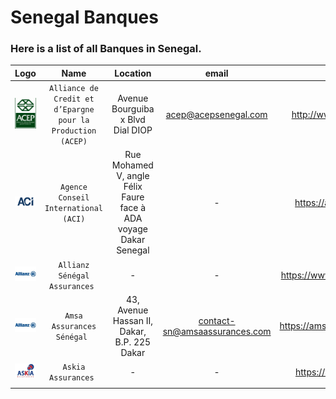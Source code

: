 # Senegal Banques
### Here is a list of all Banques in Senegal.

|              Logo              |                            Name                             |                             Location                             |             email             |               website               |             phone             |
|:------------------------------:|:-----------------------------------------------------------:|:----------------------------------------------------------------:|:-----------------------------:|:-----------------------------------:|:-----------------------------:|
|   ![img.png](assets/img.png)   | `Alliance de Credit et d’Epargne pour la Production (ACEP)` |                Avenue Bourguiba x Blvd Dial DIOP                 |     acep@acepsenegal.com      |     http://www.acepsenegal.com/     | 221338697550/65 - 21338252935 |
| ![img_1.png](assets/img_1.png) |            `Agence Conseil International (ACI)`             | Rue Mohamed V, angle Félix Faure face à ADA voyage Dakar Senegal |               -               |     https://aci-assurances.com/     |         221338220717          |
| ![img_2.png](assets/img_2.png) |                `Allianz Sénégal Assurances `                |                                -                                 |               -               | https://www.allianz.sn/contact.html |               -               |
| ![img_2.png](assets/img_2.png) |                 `Amsa Assurances Sénégal `                  |           43, Avenue Hassan II, Dakar, B.P. 225 Dakar            | contact-sn@amsaassurances.com |  https://amsaassurances.com/web3/   |  221338393600 - 221338393601  |
| ![img.png]( assets/img_3.png)  |                     `Askia Assurances `                     |                                -                                 |               -               |    https://askiaassurances.net/     |               -               |
|                                |                                                             |                                                                  |                               |                                     |                               |
